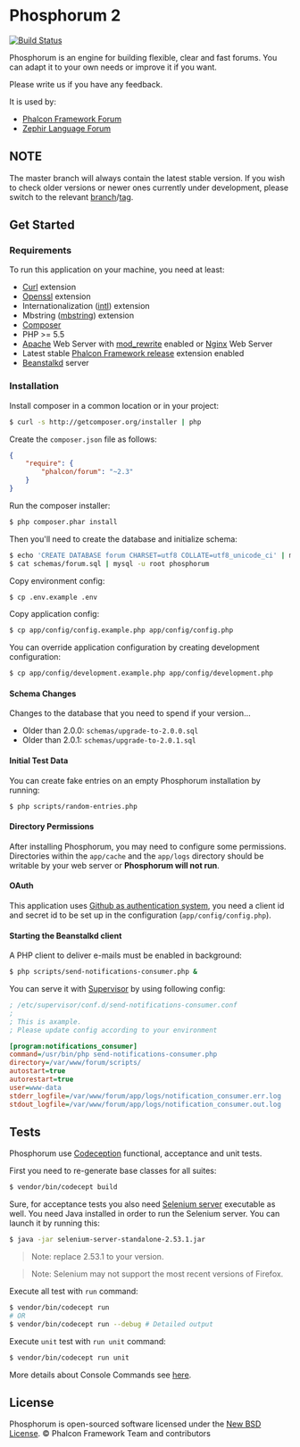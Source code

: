 # Phosphorum 2

[![Build Status](https://secure.travis-ci.org/phalcon/forum.svg?branch=master)](http://travis-ci.org/phalcon/forum)

Phosphorum is an engine for building flexible, clear and fast forums.
You can adapt it to your own needs or improve it if you want.

Please write us if you have any feedback.

It is used by:
* [Phalcon Framework Forum][15]
* [Zephir Language Forum][16]

## NOTE

The master branch will always contain the latest stable version. If you wish
to check older versions or newer ones currently under development, please
switch to the relevant [branch][19]/[tag][20].

## Get Started

### Requirements

To run this application on your machine, you need at least:

* [Curl][1] extension
* [Openssl][2] extension
* Internationalization ([intl][3]) extension
* Mbstring ([mbstring][4]) extension
* [Composer][5]
* PHP >= 5.5
* [Apache][6] Web Server with [mod_rewrite][7] enabled or [Nginx][8] Web Server
* Latest stable [Phalcon Framework release][9] extension enabled
* [Beanstalkd][10] server

### Installation

Install composer in a common location or in your project:

```sh
$ curl -s http://getcomposer.org/installer | php
```

Create the `composer.json` file as follows:

```json
{
    "require": {
        "phalcon/forum": "~2.3"
    }
}
```

Run the composer installer:

```sh
$ php composer.phar install
```

Then you'll need to create the database and initialize schema:

```sh
$ echo 'CREATE DATABASE forum CHARSET=utf8 COLLATE=utf8_unicode_ci' | mysql -u root
$ cat schemas/forum.sql | mysql -u root phosphorum
```

Copy environment config:

```sh
$ cp .env.example .env
```

Copy application config:

```sh
$ cp app/config/config.example.php app/config/config.php
```

You can override application configuration by creating development configuration:

```sh
$ cp app/config/development.example.php app/config/development.php
```

#### Schema Changes

Changes to the database that you need to spend if your version...

* Older than 2.0.0: `schemas/upgrade-to-2.0.0.sql`
* Older than 2.0.1: `schemas/upgrade-to-2.0.1.sql`

#### Initial Test Data

You can create fake entries on an empty Phosphorum installation by running:

```bash
$ php scripts/random-entries.php
```

#### Directory Permissions

After installing Phosphorum, you may need to configure some permissions.
Directories within the `app/cache` and the `app/logs` directory should be writable by your web server or **Phosphorum will not run**.

#### OAuth

This application uses [Github as authentication system][18], you need a client id and secret id
to be set up in the configuration (`app/config/config.php`).

#### Starting the Beanstalkd client

A PHP client to deliver e-mails must be enabled in background:

```bash
$ php scripts/send-notifications-consumer.php &
```

You can serve it with [Supervisor][17] by using following config:

```ini
; /etc/supervisor/conf.d/send-notifications-consumer.conf
;
; This is axample.
; Please update config according to your environment

[program:notifications_consumer]
command=/usr/bin/php send-notifications-consumer.php
directory=/var/www/forum/scripts/
autostart=true
autorestart=true
user=www-data
stderr_logfile=/var/www/forum/app/logs/notification_consumer.err.log
stdout_logfile=/var/www/forum/app/logs/notification_consumer.out.log
```

## Tests

Phosphorum use [Codeception][11] functional, acceptance and unit tests.

First you need to re-generate base classes for all suites:

```bash
$ vendor/bin/codecept build
```

Sure, for acceptance tests you also need [Selenium server][12] executable as well.
You need Java installed in order to run the Selenium server. You can launch it by running this:

```bash
$ java -jar selenium-server-standalone-2.53.1.jar
```

> Note: replace 2.53.1 to your version.

> Note: Selenium may not support the most recent versions of Firefox.

Execute all test with `run` command:

```bash
$ vendor/bin/codecept run
# OR
$ vendor/bin/codecept run --debug # Detailed output
```

Execute `unit` test with `run unit` command:

```bash
$ vendor/bin/codecept run unit
```

More details about Console Commands see [here][13].

## License

Phosphorum is open-sourced software licensed under the [New BSD License][14]. © Phalcon Framework Team and contributors

[1]: http://php.net/manual/en/book.curl.php
[2]: http://php.net/manual/en/book.openssl.php
[3]: http://php.net/manual/en/book.intl.php
[4]: http://php.net/manual/en/book.mbstring.php
[5]: https://getcomposer.org/
[6]: http://httpd.apache.org/
[7]: http://httpd.apache.org/docs/current/mod/mod_rewrite.html
[8]: http://nginx.org/
[9]: https://github.com/phalcon/cphalcon/releases
[10]: http://kr.github.io/beanstalkd/
[11]: http://codeception.com
[12]: http://goo.gl/yLJLZg
[13]: http://codeception.com/docs/reference/Commands
[14]: https://github.com/phalcon/forum/blob/master/docs/LICENSE.md
[15]: https://forum.phalconphp.com/
[16]: https://forum.zephir-lang.com/
[17]: http://supervisord.org/
[18]: https://developer.github.com/v3/oauth/
[19]: https://github.com/phalcon/forum/branches
[20]: https://github.com/phalcon/forum/tags
